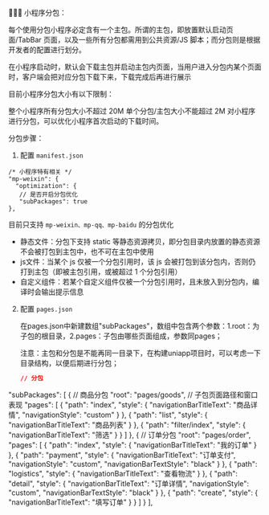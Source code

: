 👨🏻‍💻 小程序分包：

每个使用分包小程序必定含有一个主包。所谓的主包，即放置默认启动页面/TabBar 页面，以及一些所有分包都需用到公共资源/JS 脚本；而分包则是根据开发者的配置进行划分。

在小程序启动时，默认会下载主包并启动主包内页面，当用户进入分包内某个页面时，客户端会把对应分包下载下来，下载完成后再进行展示

目前小程序分包大小有以下限制：

整个小程序所有分包大小不超过 20M 单个分包/主包大小不能超过 2M 对小程序进行分包，可以优化小程序首次启动的下载时间。

分包步骤：

1. 配置 `manifest.json`

```tsx
/* 小程序特有相关 */
"mp-weixin": {
  "optimization": {
   // 是否开启分包优化
   "subPackages": true
},
```

目前只支持 `mp-weixin、mp-qq、mp-baidu` 的分包优化

- 静态文件：分包下支持 static 等静态资源拷贝，即分包目录内放置的静态资源不会被打包到主包中，也不可在主包中使用
- js文件：当某个 js 仅被一个分包引用时，该 js 会被打包到该分包内，否则仍打到主包（即被主包引用，或被超过 1 个分包引用）
- 自定义组件：若某个自定义组件仅被一个分包引用时，且未放入到分包内，编译时会输出提示信息

2. 配置 `pages.json` 

   在pages.json中新建数组"subPackages"，数组中包含两个参数：1.root：为子包的根目录，2.pages：子包由哪些页面组成，参数同pages；

   注意：主包和分包是不能再同一目录下，在构建uniapp项目时，可以考虑一下目录结构，以便后期进行分包；

   ```json
   // 分包
  "subPackages": [
    {
      // 商品分包
      "root": "pages/goods",
      // 子包页面路径和窗口表现
      "pages": [
        {
          "path": "index",
          "style": {
            "navigationBarTitleText": "商品详情",
            "navigationStyle": "custom"
          }
        },
        {
          "path": "list",
          "style": {
            "navigationBarTitleText": "商品列表"
          }
        },
        {
          "path": "filter/index",
          "style": {
            "navigationBarTitleText": "筛选"
          }
        }
      ]
    },
    {
      // 订单分包
      "root": "pages/order",
      "pages": [
        {
          "path": "index",
          "style": {
            "navigationBarTitleText": "我的订单"
          }
        },
        {
          "path": "payment",
          "style": {
            "navigationBarTitleText": "订单支付",
            "navigationStyle": "custom",
            "navigationBarTextStyle": "black"
          }
        },
        {
          "path": "logistics",
          "style": {
            "navigationBarTitleText": "查看物流"
          }
        },
        {
          "path": "detail",
          "style": {
            "navigationBarTitleText": "订单详情",
            "navigationStyle": "custom",
            "navigationBarTextStyle": "black"
          }
        },
        {
          "path": "create",
          "style": {
            "navigationBarTitleText": "填写订单"
          }
        }
      ]
    }
  ],
   ```

   